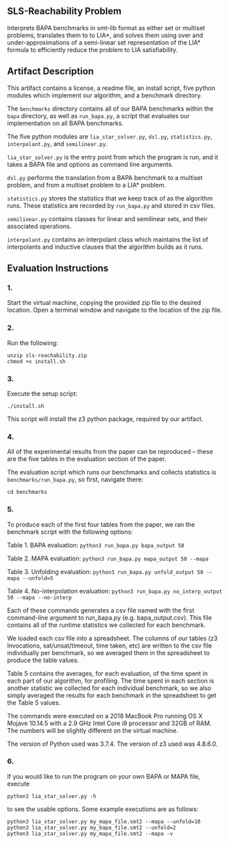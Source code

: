 ## SLS-Reachability Problem

Interprets BAPA benchmarks in smt-lib format as either set or multiset problems, translates them to to LIA*, and solves them using over and under-approximations of a semi-linear set representation of the LIA* formula to efficiently reduce the problem to LIA satisfiability.

## Artifact Description

This artifact contains a license, a readme file, an install script, five python modules which implement our algorithm, and a benchmark directory.

The ```benchmarks``` directory contains all of our BAPA benchmarks within the ```bapa``` directory, as well as ```run_bapa.py```, a script that evaluates our implementation on all BAPA benchmarks.

The five python modules are ```lia_star_solver.py```, ```dsl.py```, ```statistics.py```, ```interpolant.py```, and ```semilinear.py```. 

```lia_star_solver.py``` is the entry point from which the program is run, and it takes a BAPA file and options as command line arguments.

```dsl.py``` performs the translation from a BAPA benchmark to a multiset problem, and from a multiset problem to a LIA* problem.

```statistics.py``` stores the statistics that we keep track of as the algorithm runs. These statistics are recorded by ```run_bapa.py``` and stored in csv files.

```semilinear.py``` contains classes for linear and semilinear sets, and their associated operations.

```interpolant.py``` contains an interpolant class which maintains the list of interpolants and inductive clauses that the algorithm builds as it runs.

## Evaluation Instructions

### 1. 
Start the virtual machine, copying the provided zip file to the desired location. Open a terminal window and navigate to the location of the zip file.

### 2. 
Run the following:

```
unzip sls-reachability.zip
chmod +x install.sh
```

### 3. 
Execute the setup script:

```
./install.sh
```

This script will install the z3 python package, required by our artifact.

### 4. 
All of the experimental results from the paper can be reproduced – these are the five tables in the evaluation section of the paper.

The evaluation script which runs our benchmarks and collects statistics is ```benchmarks/run_bapa.py```, so first, navigate there:

```
cd benchmarks
```

### 5. 
To produce each of the first four tables from the paper, we ran the benchmark script with the following options:

Table 1. BAPA evaluation: ```python3 run_bapa.py bapa_output 50```

Table 2. MAPA evaluation: ```python3 run_bapa.py mapa_output 50 --mapa```

Table 3. Unfolding evaluation: ```python3 run_bapa.py unfold_output 50 --mapa --unfold=5```

Table 4. No-interpolation evaluation: ```python3 run_bapa.py no_interp_output 50 --mapa --no-interp```

Each of these commands generates a csv file named with the first command-line argument to run_bapa.py (e.g. bapa_output.csv). This file contains all of the runtime statistics we collected for each benchmark.

We loaded each csv file into a spreadsheet. The columns of our tables (z3 Invocations, sat/unsat/timeout, time taken, etc) are written to the csv file individually per benchmark, so we averaged them in the spreadsheet to produce the table values.

Table 5 contains the averages, for each evaluation, of the time spent in each part of our algorithm, for profiling. The time spent in each section is another statistic we collected for each individual benchmark, so we also simply averaged the results for each benchmark in the spreadsheet to get the Table 5 values.

The commands were executed on a 2018 MacBook Pro running OS X Mojave 10.14.5 with a 2.9 GHz Intel Core i9 processor and 32GB of RAM. The numbers will be slightly different on the virtual machine.

The version of Python used was 3.7.4. The version of z3 used was 4.8.6.0.

### 6. 
If you would like to run the program on your own BAPA or MAPA file, execute
 
```
python3 lia_star_solver.py -h
```

to see the usable options. Some example executions are as follows:

```
python3 lia_star_solver.py my_mapa_file.smt2 --mapa --unfold=10
python3 lia_star_solver.py my_bapa_file.smt2 --unfold=2
python3 lia_star_solver.py my_mapa_file.smt2 --mapa -v
```
